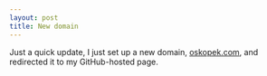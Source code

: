 ```yaml
---
layout: post
title: New domain
---
```


Just a quick update, I just set up a new domain, [oskopek.com](https://oskopek.com),
and redirected it to my GitHub-hosted page.

